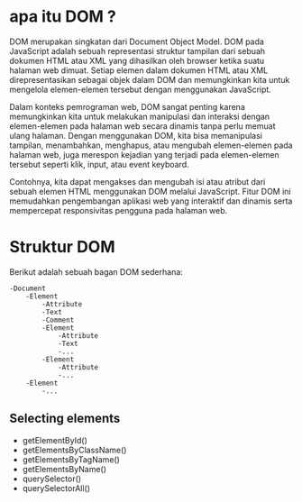 # apa itu DOM ?

DOM merupakan singkatan dari Document Object Model. DOM pada JavaScript adalah sebuah representasi struktur tampilan dari sebuah dokumen HTML atau XML yang dihasilkan oleh browser ketika suatu halaman web dimuat. Setiap elemen dalam dokumen HTML atau XML direpresentasikan sebagai objek dalam DOM dan memungkinkan kita untuk mengelola elemen-elemen tersebut dengan menggunakan JavaScript.

Dalam konteks pemrograman web, DOM sangat penting karena memungkinkan kita untuk melakukan manipulasi dan interaksi dengan elemen-elemen pada halaman web secara dinamis tanpa perlu memuat ulang halaman. Dengan menggunakan DOM, kita bisa memanipulasi tampilan, menambahkan, menghapus, atau mengubah elemen-elemen pada halaman web, juga merespon kejadian yang terjadi pada elemen-elemen tersebut seperti klik, input, atau event keyboard.

Contohnya, kita dapat mengakses dan mengubah isi atau atribut dari sebuah elemen HTML menggunakan DOM melalui JavaScript. Fitur DOM ini memudahkan pengembangan aplikasi web yang interaktif dan dinamis serta mempercepat responsivitas pengguna pada halaman web.

# Struktur DOM

Berikut adalah sebuah bagan DOM sederhana:

```
-Document
    -Element
        -Attribute
        -Text
        -Comment
        -Element
            -Attribute
            -Text
            -...
        -Element
            -Attribute
            -...
    -Element
        -...
```

## Selecting elements

- getElementById()
- getElementsByClassName()
- getElementsByTagName()
- getElementsByName()
- querySelector()
- querySelectorAll()
